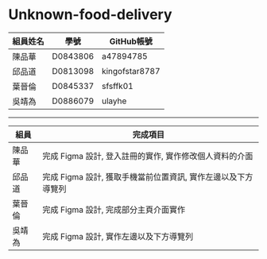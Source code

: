 # Unknown-food-delivery

| 組員姓名 | 學號     | GitHub帳號     |
| -------- | -------- | -------------- |
| 陳品華   | D0843806 | a47894785      |
| 邱品道   | D0813098 | kingofstar8787 |
| 葉晉倫   | D0845337 | sfsffk01       |
| 吳靖為   | D0886079 | ulayhe         |

---  

|組員|完成項目|
| - | -|
|陳品華|完成 Figma 設計, 登入註冊的實作, 實作修改個人資料的介面|
| 邱品道   | 完成 Figma 設計, 獲取手機當前位置資訊, 實作左邊以及下方導覽列 |
| 葉晉倫   | 完成 Figma 設計, 完成部分主頁介面實作 |
| 吳靖為   | 完成 Figma 設計, 實作左邊以及下方導覽列 |
